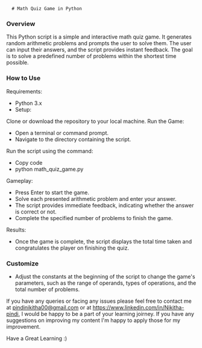       # Math Quiz Game in Python

### Overview

This Python script is a simple and interactive math quiz game. It generates random arithmetic problems and prompts the user to solve them. The user can input their answers, and the script provides instant feedback. The goal is to solve a predefined number of problems within the shortest time possible.

### How to Use

Requirements:
* Python 3.x
* Setup:

Clone or download the repository to your local machine.
Run the Game:
* Open a terminal or command prompt.
* Navigate to the directory containing the script.
  
Run the script using the command:
* Copy code
* python math_quiz_game.py

Gameplay:
* Press Enter to start the game.
* Solve each presented arithmetic problem and enter your answer.
* The script provides immediate feedback, indicating whether the answer is correct or not.
* Complete the specified number of problems to finish the game.

Results:
* Once the game is complete, the script displays the total time taken and congratulates the player on finishing the quiz.

### Customize
* Adjust the constants at the beginning of the script to change the game's parameters, such as the range of operands, types of operations, and the total number of problems.

If you have any queries or facing any issues please feel free to contact me at pindinikitha00@gmail.com or at https://www.linkedin.com/in/Nikitha-pindi, I would be happy to be a part of your learning joirney. If you have any suggestions on improving my content I'm happy to apply those for my improvement.

Have a Great Learning :)
